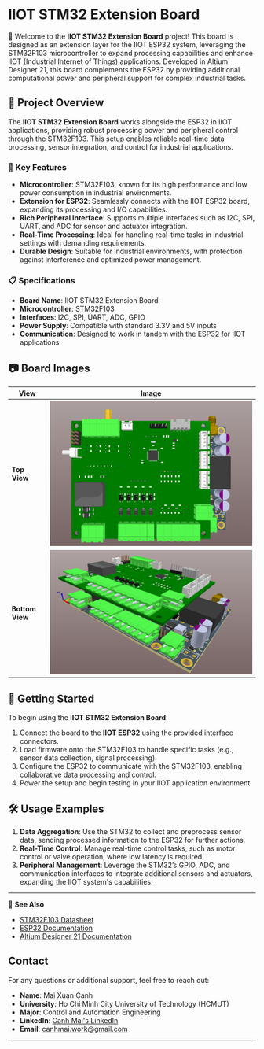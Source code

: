 # IIOT STM32 Extension Board

👋 Welcome to the **IIOT STM32 Extension Board** project! This board is designed as an extension layer for the IIOT ESP32 system, leveraging the STM32F103 microcontroller to expand processing capabilities and enhance IIOT (Industrial Internet of Things) applications. Developed in Altium Designer 21, this board complements the ESP32 by providing additional computational power and peripheral support for complex industrial tasks.

## 📌 Project Overview

The **IIOT STM32 Extension Board** works alongside the ESP32 in IIOT applications, providing robust processing power and peripheral control through the STM32F103. This setup enables reliable real-time data processing, sensor integration, and control for industrial applications.

### 🔧 Key Features
- **Microcontroller**: STM32F103, known for its high performance and low power consumption in industrial environments.
- **Extension for ESP32**: Seamlessly connects with the IIOT ESP32 board, expanding its processing and I/O capabilities.
- **Rich Peripheral Interface**: Supports multiple interfaces such as I2C, SPI, UART, and ADC for sensor and actuator integration.
- **Real-Time Processing**: Ideal for handling real-time tasks in industrial settings with demanding requirements.
- **Durable Design**: Suitable for industrial environments, with protection against interference and optimized power management.

### 📋 Specifications
- **Board Name**: IIOT STM32 Extension Board
- **Microcontroller**: STM32F103
- **Interfaces**: I2C, SPI, UART, ADC, GPIO
- **Power Supply**: Compatible with standard 3.3V and 5V inputs
- **Communication**: Designed to work in tandem with the ESP32 for IIOT applications

## 📷 Board Images

| View        | Image                             |
|-------------|-----------------------------------|
| **Top View**    | ![Top View](Image/TOP.png)      |
| **Bottom View** | ![Bottom View](Image/FRONTLEFT.png) |

## 🚀 Getting Started
To begin using the **IIOT STM32 Extension Board**:
1. Connect the board to the **IIOT ESP32** using the provided interface connectors.
2. Load firmware onto the STM32F103 to handle specific tasks (e.g., sensor data collection, signal processing).
3. Configure the ESP32 to communicate with the STM32F103, enabling collaborative data processing and control.
4. Power the setup and begin testing in your IIOT application environment.

## 🛠 Usage Examples
1. **Data Aggregation**: Use the STM32 to collect and preprocess sensor data, sending processed information to the ESP32 for further actions.
2. **Real-Time Control**: Manage real-time control tasks, such as motor control or valve operation, where low latency is required.
3. **Peripheral Management**: Leverage the STM32’s GPIO, ADC, and communication interfaces to integrate additional sensors and actuators, expanding the IIOT system's capabilities.

---

🔗 **See Also**  
- [STM32F103 Datasheet](https://www.st.com/resource/en/datasheet/stm32f103c8.pdf)
- [ESP32 Documentation](https://www.espressif.com/en/products/socs/esp32)
- [Altium Designer 21 Documentation](https://www.altium.com/documentation/altium-designer/)
## Contact

For any questions or additional support, feel free to reach out:

- **Name**: Mai Xuan Canh
- **University**: Ho Chi Minh City University of Technology (HCMUT)
- **Major**: Control and Automation Engineering
- **LinkedIn**: [Canh Mai's LinkedIn](https://www.linkedin.com/in/maixuancanh2003/)
- **Email**: canhmai.work@gmail.com

---

